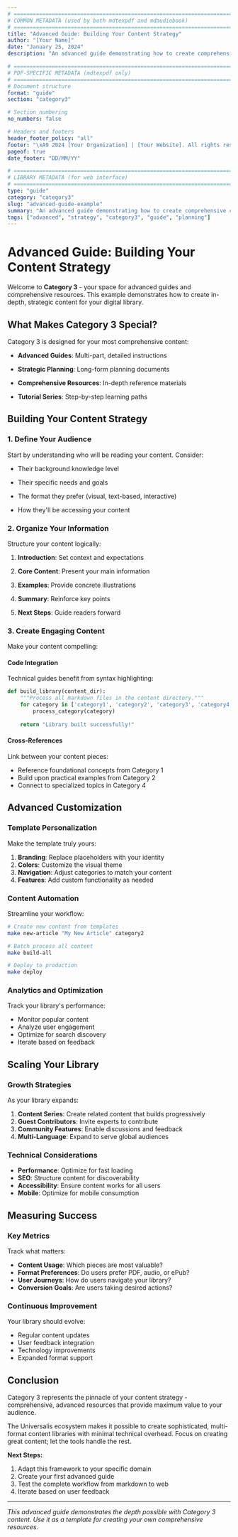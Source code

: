 ```yaml
---
# =============================================================================
# COMMON METADATA (used by both mdtexpdf and mdaudiobook)
# =============================================================================
title: "Advanced Guide: Building Your Content Strategy"
author: "[Your Name]"
date: "January 25, 2024"
description: "An advanced guide demonstrating how to create comprehensive content strategies for your digital library. Perfect for Category 3 content."

# =============================================================================
# PDF-SPECIFIC METADATA (mdtexpdf only)
# =============================================================================
# Document structure
format: "guide"
section: "category3"

# Section numbering
no_numbers: false

# Headers and footers
header_footer_policy: "all"
footer: "\xA9 2024 [Your Organization] | [Your Website]. All rights reserved."
pageof: true
date_footer: "DD/MM/YY"

# =============================================================================
# LIBRARY METADATA (for web interface)
# =============================================================================
type: "guide"
category: "category3"
slug: "advanced-guide-example"
summary: "An advanced guide demonstrating how to create comprehensive content strategies for your digital library. Perfect for Category 3 content."
tags: ["advanced", "strategy", "category3", "guide", "planning"]
---
```


# Advanced Guide: Building Your Content Strategy

Welcome to **Category 3** - your space for advanced guides and comprehensive resources. This example demonstrates how to create in-depth, strategic content for your digital library.

## What Makes Category 3 Special?

Category 3 is designed for your most comprehensive content:

- **Advanced Guides**: Multi-part, detailed instructions

- **Strategic Planning**: Long-form planning documents

- **Comprehensive Resources**: In-depth reference materials

- **Tutorial Series**: Step-by-step learning paths

## Building Your Content Strategy

### 1. Define Your Audience

Start by understanding who will be reading your content. Consider:

- Their background knowledge level

- Their specific needs and goals

- The format they prefer (visual, text-based, interactive)

- How they'll be accessing your content

### 2. Organize Your Information

Structure your content logically:

1. **Introduction**: Set context and expectations

2. **Core Content**: Present your main information

3. **Examples**: Provide concrete illustrations

4. **Summary**: Reinforce key points

5. **Next Steps**: Guide readers forward

### 3. Create Engaging Content

Make your content compelling:

#### Code Integration

Technical guides benefit from syntax highlighting:

```python
def build_library(content_dir):
    """Process all markdown files in the content directory."""
    for category in ['category1', 'category2', 'category3', 'category4']:
        process_category(category)
    
    return "Library built successfully!"
```

#### Cross-References

Link between your content pieces:
- Reference foundational concepts from Category 1
- Build upon practical examples from Category 2
- Connect to specialized topics in Category 4

## Advanced Customization

### Template Personalization

Make the template truly yours:

1. **Branding**: Replace placeholders with your identity
2. **Colors**: Customize the visual theme
3. **Navigation**: Adjust categories to match your content
4. **Features**: Add custom functionality as needed

### Content Automation

Streamline your workflow:

```bash
# Create new content from templates
make new-article "My New Article" category2

# Batch process all content
make build-all

# Deploy to production
make deploy
```

### Analytics and Optimization

Track your library's performance:
- Monitor popular content
- Analyze user engagement
- Optimize for search discovery
- Iterate based on feedback

## Scaling Your Library

### Growth Strategies

As your library expands:

1. **Content Series**: Create related content that builds progressively
2. **Guest Contributors**: Invite experts to contribute
3. **Community Features**: Enable discussions and feedback
4. **Multi-Language**: Expand to serve global audiences

### Technical Considerations

- **Performance**: Optimize for fast loading
- **SEO**: Structure content for discoverability
- **Accessibility**: Ensure content works for all users
- **Mobile**: Optimize for mobile consumption

## Measuring Success

### Key Metrics

Track what matters:
- **Content Usage**: Which pieces are most valuable?
- **Format Preferences**: Do users prefer PDF, audio, or ePub?
- **User Journeys**: How do users navigate your library?
- **Conversion Goals**: Are users taking desired actions?

### Continuous Improvement

Your library should evolve:
- Regular content updates
- User feedback integration
- Technology improvements
- Expanded format support

## Conclusion

Category 3 represents the pinnacle of your content strategy - comprehensive, advanced resources that provide maximum value to your audience.

The Universalis ecosystem makes it possible to create sophisticated, multi-format content libraries with minimal technical overhead. Focus on creating great content; let the tools handle the rest.

**Next Steps:**
1. Adapt this framework to your specific domain
2. Create your first advanced guide
3. Test the complete workflow from markdown to web
4. Iterate based on user feedback

---

*This advanced guide demonstrates the depth possible with Category 3 content. Use it as a template for creating your own comprehensive resources.*
